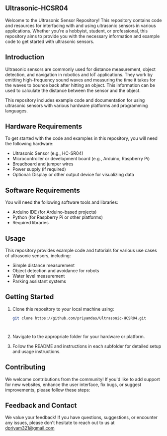 
## Ultrasonic-HCSR04

Welcome to the Ultrasonic Sensor Repository! This repository contains code and resources for interfacing with and using ultrasonic sensors in various applications. Whether you're a hobbyist, student, or professional, this repository aims to provide you with the necessary information and example code to get started with ultrasonic sensors.
## Introduction
Ultrasonic sensors are commonly used for distance measurement, object detection, and navigation in robotics and IoT applications. They work by emitting high-frequency sound waves and measuring the time it takes for the waves to bounce back after hitting an object. This information can be used to calculate the distance between the sensor and the object.

This repository includes example code and documentation for using ultrasonic sensors with various hardware platforms and programming languages.
## Hardware Requirements
To get started with the code and examples in this repository, you will need the following hardware:

- Ultrasonic Sensor (e.g., HC-SR04)
- Microcontroller or development board (e.g., Arduino, Raspberry Pi)
- Breadboard and jumper wires
- Power supply (if required)
- Optional: Display or other output device for visualizing data
## Software Requirements
You will need the following software tools and libraries:

- Arduino IDE (for Arduino-based projects)
- Python (for Raspberry Pi or other platforms)
- Required libraries 
## Usage
This repository provides example code and tutorials for various use cases of ultrasonic sensors, including:

- Simple distance measurement
- Object detection and avoidance for robots
- Water level measurement
- Parking assistant systems





## Getting Started

1. Clone this repository to your local machine using:

   ```bash
   git clone https://github.com/pr1yamdas/Ultrasonic-HCSR04.git




2. Navigate to the appropriate folder for your hardware or platform.
3. Follow the README and instructions in each subfolder for detailed setup and usage instructions.

## Contributing
We welcome contributions from the community! If you'd like to add support for new websites, enhance the user interface, fix bugs, or suggest improvements, please follow these steps:

## Feedback and Contact
We value your feedback! If you have questions, suggestions, or encounter any issues, please don't hesitate to reach out to us at dpriyam321@gmail.com

